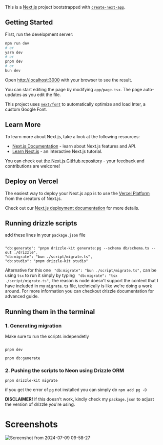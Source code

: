 This is a [Next.js](https://nextjs.org/) project bootstrapped with [`create-next-app`](https://github.com/vercel/next.js/tree/canary/packages/create-next-app).

## Getting Started

First, run the development server:

```bash
npm run dev
# or
yarn dev
# or
pnpm dev
# or
bun dev
```

Open [http://localhost:3000](http://localhost:3000) with your browser to see the result.

You can start editing the page by modifying `app/page.tsx`. The page auto-updates as you edit the file.

This project uses [`next/font`](https://nextjs.org/docs/basic-features/font-optimization) to automatically optimize and load Inter, a custom Google Font.

## Learn More

To learn more about Next.js, take a look at the following resources:

- [Next.js Documentation](https://nextjs.org/docs) - learn about Next.js features and API.
- [Learn Next.js](https://nextjs.org/learn) - an interactive Next.js tutorial.

You can check out [the Next.js GitHub repository](https://github.com/vercel/next.js/) - your feedback and contributions are welcome!

## Deploy on Vercel

The easiest way to deploy your Next.js app is to use the [Vercel Platform](https://vercel.com/new?utm_medium=default-template&filter=next.js&utm_source=create-next-app&utm_campaign=create-next-app-readme) from the creators of Next.js.

Check out our [Next.js deployment documentation](https://nextjs.org/docs/deployment) for more details.




 ## Running drizzle scripts

add these lines in your `package.json` file
 ```

 "db:generate": "pnpm drizzle-kit generate:pg --schema db/schema.ts --out ./drizzle",
 "db:migrate": "bun ./script/migrate.ts",
 "db:studio": "pnpm drizzle-kit studio"

 ```

 Alternative for this one ` "db:migrate": "bun ./script/migrate.ts",` can be using `tsx` to run it simply by typing ` "db:migrate": "tsx ./script/migrate.ts",` the reason is node doesn't support the content that I have included in my `migrate.ts` file, technically is like we're doing a work around. For more information you can checkout drizzle documentation for advanced guide.


 ## Running them in the terminal
 ### 1. Generating migration
Make sure to run the scripts independetly
 ```

pnpm dev

pnpm db:generate

 ```

### 2. Pushing the scripts to Neon using Drizzle ORM
```
pnpm drizzle-kit migrate

```
if you get the error of `pg` not installed you can simply do `npm add pg -D`


**DISCLAIMER!** If this doesn't work, kindly check my `package.json` to adjust the version of drizzle you're using.

# Screenshots
![Screenshot from 2024-07-09 09-58-27](https://github.com/samuelsenerwa/Lingual/assets/66512735/f7885803-cd5e-4e77-9a62-8adbdf869824)
